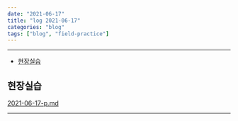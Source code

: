 ```yaml
---
date: "2021-06-17"
title: "log 2021-06-17"
categories: "blog"
tags: ["blog", "field-practice"]
---
```


----------

- [현장실습](#현장실습)

## 현장실습

[2021-06-17-p.md](./2021-06-17-p.md)

----------
